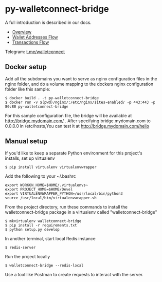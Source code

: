 # py-walletconnect-bridge
A full introduction is described in our docs.

* [Overview](https://github.com/WalletConnect/WalletConnect/blob/master/docs/home.adoc)
* [Wallet Addresses Flow](https://github.com/WalletConnect/WalletConnect/blob/master/docs/wallet_addresses.adoc)
* [Transactions Flow](https://github.com/WalletConnect/WalletConnect/blob/master/docs/transactions.adoc)

Telegram: [t.me/walletconnect](http://t.me/walletconnect)

## Docker setup
Add all the subdomains you want to serve as nginx configuration files in the nginx folder, and do a volume mapping to the dockers nginx configuration folder like this sample:
~~~~
$ docker build . -t py-walletconnect-bridge
$ docker run -v $(pwd)/nginx/:/etc/nginx/sites-enabled/ -p 443:443 -p 80:80 py-walletconnect-bridge
~~~~
For this sample configuration file, the bridge will be available at http://bridge.mydomain.com/ . After specifying bridge.mydomain.com to 0.0.0.0 in /etc/hosts,You can test it at http://bridge.mydomain.com/hello


## Manual setup

If you'd like to keep a separate Python environment for this project's installs, set up virtualenv
~~~~
$ pip install virtualenv virtualenvwrapper
~~~~

Add the following to your ~/.bashrc
~~~
export WORKON_HOME=$HOME/.virtualenvs~
export PROJECT_HOME=$HOME/Devel
export VIRTUALENVWRAPPER_PYTHON=/usr/local/bin/python3
source /usr/local/bin/virtualenvwrapper.sh
~~~~

From the project directory, run these commands to install the walletconnect-bridge package in a virtualenv called "walletconnect-bridge"
~~~~
$ mkvirtualenv walletconnect-bridge
$ pip install -r requirements.txt
$ python setup.py develop
~~~~

In another terminal, start local Redis instance
~~~~
$ redis-server
~~~~

Run the project locally
~~~~
$ walletconnect-bridge --redis-local
~~~~

Use a tool like Postman to create requests to interact with the server.
